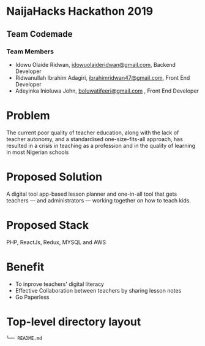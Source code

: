 # NaijaHacks Hackathon 2019

## Team Codemade

### Team Members

- Idowu Olaide Ridwan, idowuolaideridwan@gmail.com, Backend Developer
- Ridwanullah Ibrahim Adagiri, ibrahimridwan47@gmail.com, Front End Developer
- Adeyinka Inioluwa John, boluwatifeeri@gmail.com , Front End Developer

# Problem

 The current poor quality of teacher education, along with the lack of teacher autonomy, 
 and a standardised one-size-fits-all approach, has resulted in a crisis in teaching 
 as a profession and in the quality of learning in most Nigerian schools

# Proposed Solution

A digital tool app-based lesson planner and one-in-all tool that gets teachers — 
and administrators — working together on how to teach kids.

# Proposed Stack

PHP, ReactJs, Redux, MYSQL and AWS

# Benefit

- To inprove teachers' digital literacy 
- Effective Collaboration between teachers by sharing lesson notes
- Go Paperless

# Top-level directory layout
    └── README.md   

